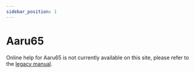 ```yaml
---
sidebar_position: 1
---
```


# Aaru65

Online help for Aaru65 is not currently available on this site, please refer to the [legacy manual](https://www.helix.site/blogs/documentation/user-manual-for-aaru65).